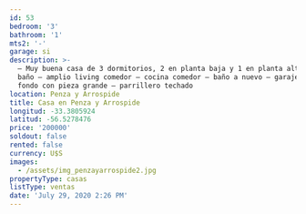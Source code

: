 ```yaml
---
id: 53
bedroom: '3'
bathroom: '1'
mts2: '-'
garage: si
description: >-
  – Muy buena casa de 3 dormitorios, 2 en planta baja y 1 en planta alta con
  baño – amplio living comedor – cocina comedor – baño a nuevo – garaje – gran
  fondo con pieza grande – parrillero techado
location: Penza y Arrospide
title: Casa en Penza y Arrospide
longitud: -33.3805924
latitud: -56.5278476
price: '200000'
soldout: false
rented: false
currency: U$S
images:
  - /assets/img_penzayarrospide2.jpg
propertyType: casas
listType: ventas
date: 'July 29, 2020 2:26 PM'
---
```


